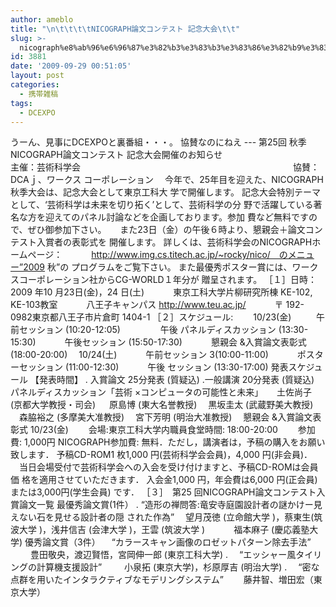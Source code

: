 ```yaml
---
author: ameblo
title: "\n\t\t\t\tNICOGRAPH論文コンテスト 記念大会\t\t"
slug: >-
  nicograph%e8%ab%96%e6%96%87%e3%82%b3%e3%83%b3%e3%83%86%e3%82%b9%e3%83%88-%e8%a8%98%e5%bf%b5%e5%a4%a7%e4%bc%9a
id: 3881
date: '2009-09-29 00:51:05'
layout: post
categories:
  - 携帯雑稿
tags:
  - DCEXPO
---
```


うーん、見事にDCEXPOと裏番組・・・。 協賛なのにねえ --- 第25回 秋季NICOGRAPH論文コンテスト 記念大会開催のお知らせ　　　　　　 　　　　　 　　　　　　　　　　　　　　　　　　 　　　　　 主催：芸術科学会 　　　　　　　　　　　　　　　　　　　　　　　　協賛：DCAｊ、ワークス コーポレーション 　今年で、25年目を迎えた、NICOGRAPH 秋季大会は、記念大会として東京工科大 学で開催します。 記念大会特別テーマとして、‘芸術科学は未来を切り拓く’として、芸術科学の分 野で活躍している著名な方を迎えてのパネル討論などを企画しております。参加 費など無料ですので、ぜひ御参加下さい。 　 また23日（金）の午後６時より、懇親会＋論文コンテスト入賞者の表彰式を 開催します。 詳しくは、芸術科学会のNICOGRAPHホームページ： 　　　http://www.img.cs.titech.ac.jp/~rocky/nico/　のメニュー”2009 秋”の プログラムをご覧下さい。 また最優秀ポスター賞には、ワークスコーポレーション社からCG-WORLD１年分が 贈呈されます。 ［１］日時：2009 年10 月23日(金)，24 日(土) 　　　東京工科大学片柳研究所棟 KE-102, KE-103教室 　　　八王子キャンパス http://www.teu.ac.jp/ 　　　〒 192-0982東京都八王子市片倉町 1404-1 ［２］スケジュール: 　　10/23(金) 　 　 午前セッション (10:20-12:05) 　 　　　午後 パネルディスカッション (13:30-15:30) 　　　午後セッション (15:50-17:30) 　　　懇親会 &入賞論文表彰式 (18:00-20:00) 　10/24(土) 　　　午前セッション 3(10:00-11:00) 　　　ポスターセッション (11:00-12:30) 　　　午後 セッション (13:30-17:00) 発表スケジュール 【発表時間】 . 入賞論文 25分発表 (質疑込) .一般講演 20分発表 (質疑込) パネルディスカッション「芸術 ×コンピュータの可能性と未来」 　 土佐尚子 (京都大学教授・司会) 　 原島博 (東大名誉教授) 　黒坂圭太 (武蔵野美大教授) 　森脇裕之 (多摩美大准教授) 　宮下芳明 (明治大准教授) 　懇親会 &入賞論文表彰式 10/23(金) 　　会場:東京工科大学内職員食堂時間: 18:00-20:00 　　参加費: 1,000円 NICOGRAPH参加費: 無料．ただし，講演者は，予稿の購入をお願い致します． 予稿CD-ROM1 枚1,000 円(芸術科学会会員)，4,000 円(非会員)． 　当日会場受付で芸術科学会への入会を受け付けますと、予稿CD-ROMは会員価 格を適用させていただきます． 入会金1,000 円，年会費は6,000 円(正会員) または3,000円(学生会員) です． ［３］　第25 回NICOGRAPH論文コンテスト入賞論文一覧 最優秀論文賞(1件） . “造形の禅問答:竜安寺庭園設計者の謎かけー見えない石を見せる設計者の隠 された作為” 　望月茂徳 (立命館大学 )，蔡東生(筑波大学 )，浅井信吉 (会津大学 )，王雲 (筑波大学 ) 　　　福本麻子 (慶応義塾大学) 優秀論文賞（3件） 　“カラースキャン画像のロゼットパターン除去手法” 　 　豊田敬央，渡辺賢悟，宮岡伸一郎 (東京工科大学) . 　“エッシャー風タイリングの計算機支援設計” 　 　小泉拓 (東京大学)，杉原厚吉 (明治大学) . 　“密な点群を用いたインタラクティブなモデリングシステム” 　　藤井智、増田宏（東京大学）